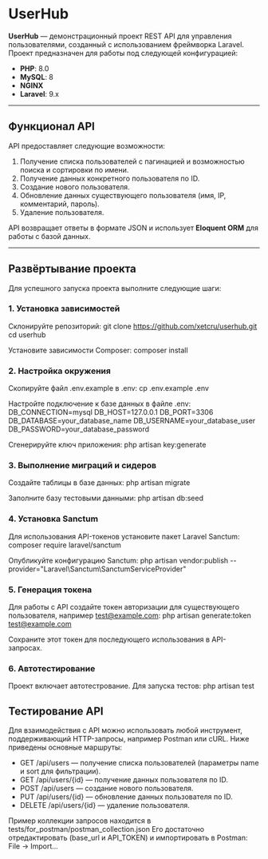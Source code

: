 # UserHub

**UserHub** — демонстрационный проект REST API для управления пользователями, созданный с использованием фреймворка Laravel. Проект предназначен для работы под следующей конфигурацией:

- **PHP**: 8.0
- **MySQL**: 8
- **NGINX**
- **Laravel**: 9.x

---

## Функционал API

API предоставляет следующие возможности:

1. Получение списка пользователей с пагинацией и возможностью поиска и сортировки по имени.
2. Получение данных конкретного пользователя по ID.
3. Создание нового пользователя.
4. Обновление данных существующего пользователя (имя, IP, комментарий, пароль).
5. Удаление пользователя.

API возвращает ответы в формате JSON и использует **Eloquent ORM** для работы с базой данных.

---

## Развёртывание проекта

Для успешного запуска проекта выполните следующие шаги:

### 1. Установка зависимостей

Склонируйте репозиторий:
git clone https://github.com/xetcru/userhub.git
cd userhub

Установите зависимости Composer:
composer install

### 2. Настройка окружения

Скопируйте файл .env.example в .env:
cp .env.example .env

Настройте подключение к базе данных в файле .env:
DB_CONNECTION=mysql
DB_HOST=127.0.0.1
DB_PORT=3306
DB_DATABASE=your_database_name
DB_USERNAME=your_database_user
DB_PASSWORD=your_database_password

Сгенерируйте ключ приложения:
php artisan key:generate

### 3. Выполнение миграций и сидеров

Создайте таблицы в базе данных:
php artisan migrate

Заполните базу тестовыми данными:
php artisan db:seed

### 4. Установка Sanctum

Для использования API-токенов установите пакет Laravel Sanctum:
composer require laravel/sanctum

Опубликуйте конфигурацию Sanctum:
php artisan vendor:publish --provider="Laravel\Sanctum\SanctumServiceProvider"

### 5. Генерация токена

Для работы с API создайте токен авторизации для существующего пользователя, например test@example.com:
php artisan generate:token test@example.com

Сохраните этот токен для последующего использования в API-запросах.

### 6. Автотестирование

Проект включает автотестрование. Для запуска тестов:
php artisan test

## Тестирование API

Для взаимодействия с API можно использовать любой инструмент, поддерживающий HTTP-запросы, например Postman или cURL. Ниже приведены основные маршруты:

- GET /api/users — получение списка пользователей (параметры name и sort для фильтрации).
- GET /api/users/{id} — получение данных пользователя по ID.
- POST /api/users — создание нового пользователя.
- PUT /api/users/{id} — обновление данных пользователя по ID.
- DELETE /api/users/{id} — удаление пользователя.

Пример коллекции запросов находится в tests/for_postman/postman_collection.json
Его достаточно отредактировать (base_url и API_TOKEN) и импортировать в Postman: File -> Import...